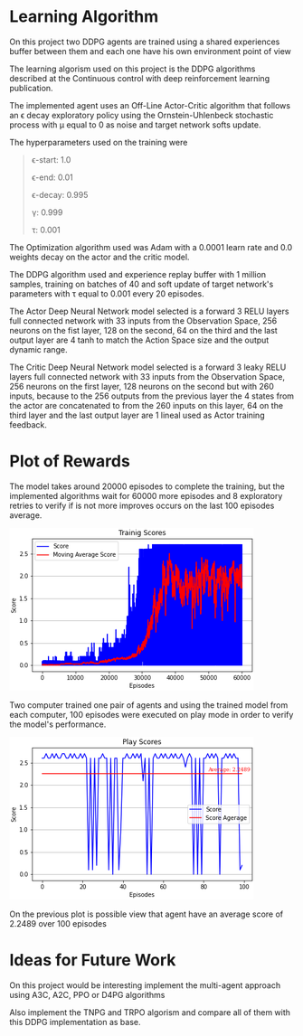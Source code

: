 # Learning Algorithm

On this project two DDPG agents are trained using a shared experiences
buffer between them and each one have his own environment point of view

The learning algorism used on this project is the DDPG algorithms
described at the Continuous control with deep reinforcement learning
publication.

The implemented agent uses an Off-Line Actor-Critic algorithm that
follows an ϵ decay exploratory policy using the Ornstein-Uhlenbeck
stochastic process with µ equal to 0 as noise and target network softs
update.

The hyperparameters used on the training were

> ϵ-start: 1.0
>
> ϵ-end: 0.01
>
> ϵ-decay: 0.995
>
> γ: 0.999
>
> τ: 0.001

The Optimization algorithm used was Adam with a 0.0001 learn rate and
0.0 weights decay on the actor and the critic model.

The DDPG algorithm used and experience replay buffer with 1 million
samples, training on batches of 40 and soft update of target network's
parameters with τ equal to 0.001 every 20 episodes.

The Actor Deep Neural Network model selected is a forward 3 RELU layers
full connected network with 33 inputs from the Observation Space, 256
neurons on the fist layer, 128 on the second, 64 on the third and the
last output layer are 4 tanh to match the Action Space size and the
output dynamic range.

The Critic Deep Neural Network model selected is a forward 3 leaky RELU
layers full connected network with 33 inputs from the Observation Space,
256 neurons on the first layer, 128 neurons on the second but with 260
inputs, because to the 256 outputs from the previous layer the 4 states
from the actor are concatenated to from the 260 inputs on this layer, 64
on the third layer and the last output layer are 1 lineal used as Actor
training feedback.

# Plot of Rewards

The model takes around 20000 episodes to complete the training, but the
implemented algorithms wait for 60000 more episodes and 8 exploratory
retries to verify if is not more improves occurs on the last 100
episodes average.

![](./docs/img/media/Trainign_Score.png)

Two computer trained one pair of agents and using the trained model from
each computer, 100 episodes were executed on play mode in order to
verify the model's performance.

![](./docs/img/media/Playing_Score.png)

On the previous plot is possible view that agent have an average score
of 2.2489 over 100 episodes

# Ideas for Future Work

On this project would be interesting implement the multi-agent approach
using A3C, A2C, PPO or D4PG algorithms

Also implement the TNPG and TRPO algorism and compare all of them with
this DDPG implementation as base.
